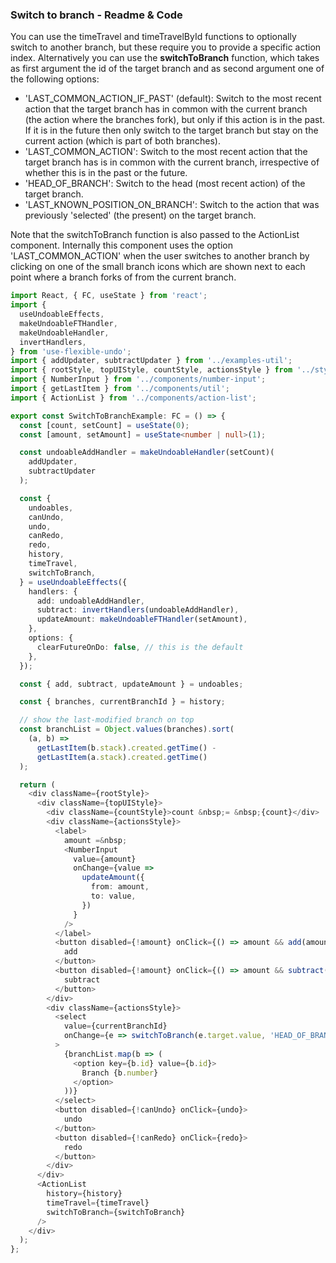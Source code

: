 ### Switch to branch - Readme & Code

You can use the timeTravel and timeTravelById functions to optionally switch to another branch, but these require you to provide a specific action index. Alternatively you can use the **switchToBranch** function, which takes as first argument the id of the target branch and as second argument one of the following options:

- 'LAST_COMMON_ACTION_IF_PAST' (default): Switch to the most recent action that the target branch has in common with the current branch (the action where the branches fork), but only if this action is in the past. If it is in the future then only switch to the target branch but stay on the current action (which is part of both branches).
- 'LAST_COMMON_ACTION': Switch to the most recent action that the target branch has is in common with the current branch, irrespective of whether this is in the past or the future.
- 'HEAD_OF_BRANCH': Switch to the head (most recent action) of the target branch.
- 'LAST_KNOWN_POSITION_ON_BRANCH': Switch to the action that was previously 'selected' (the present) on the target branch.

Note that the switchToBranch function is also passed to the ActionList component. Internally this component uses the option 'LAST_COMMON_ACTION' when the user switches to another branch by clicking on one of the small branch icons which are shown next to each point where a branch forks of from the current branch.

```typescript
import React, { FC, useState } from 'react';
import {
  useUndoableEffects,
  makeUndoableFTHandler,
  makeUndoableHandler,
  invertHandlers,
} from 'use-flexible-undo';
import { addUpdater, subtractUpdater } from '../examples-util';
import { rootStyle, topUIStyle, countStyle, actionsStyle } from '../styles';
import { NumberInput } from '../components/number-input';
import { getLastItem } from '../components/util';
import { ActionList } from '../components/action-list';

export const SwitchToBranchExample: FC = () => {
  const [count, setCount] = useState(0);
  const [amount, setAmount] = useState<number | null>(1);

  const undoableAddHandler = makeUndoableHandler(setCount)(
    addUpdater,
    subtractUpdater
  );

  const {
    undoables,
    canUndo,
    undo,
    canRedo,
    redo,
    history,
    timeTravel,
    switchToBranch,
  } = useUndoableEffects({
    handlers: {
      add: undoableAddHandler,
      subtract: invertHandlers(undoableAddHandler),
      updateAmount: makeUndoableFTHandler(setAmount),
    },
    options: {
      clearFutureOnDo: false, // this is the default
    },
  });

  const { add, subtract, updateAmount } = undoables;

  const { branches, currentBranchId } = history;

  // show the last-modified branch on top
  const branchList = Object.values(branches).sort(
    (a, b) =>
      getLastItem(b.stack).created.getTime() -
      getLastItem(a.stack).created.getTime()
  );

  return (
    <div className={rootStyle}>
      <div className={topUIStyle}>
        <div className={countStyle}>count &nbsp;= &nbsp;{count}</div>
        <div className={actionsStyle}>
          <label>
            amount =&nbsp;
            <NumberInput
              value={amount}
              onChange={value =>
                updateAmount({
                  from: amount,
                  to: value,
                })
              }
            />
          </label>
          <button disabled={!amount} onClick={() => amount && add(amount)}>
            add
          </button>
          <button disabled={!amount} onClick={() => amount && subtract(amount)}>
            subtract
          </button>
        </div>
        <div className={actionsStyle}>
          <select
            value={currentBranchId}
            onChange={e => switchToBranch(e.target.value, 'HEAD_OF_BRANCH')}
          >
            {branchList.map(b => (
              <option key={b.id} value={b.id}>
                Branch {b.number}
              </option>
            ))}
          </select>
          <button disabled={!canUndo} onClick={undo}>
            undo
          </button>
          <button disabled={!canRedo} onClick={redo}>
            redo
          </button>
        </div>
      </div>
      <ActionList
        history={history}
        timeTravel={timeTravel}
        switchToBranch={switchToBranch}
      />
    </div>
  );
};
```
